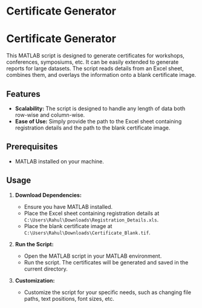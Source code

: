# Certificate Generator
# Certificate Generator

This MATLAB script is designed to generate certificates for workshops, conferences, symposiums, etc. It can be easily extended to generate reports for large datasets. The script reads details from an Excel sheet, combines them, and overlays the information onto a blank certificate image.

## Features

- **Scalability:** The script is designed to handle any length of data both row-wise and column-wise.
- **Ease of Use:** Simply provide the path to the Excel sheet containing registration details and the path to the blank certificate image.

## Prerequisites

- MATLAB installed on your machine.

## Usage

1. **Download Dependencies:**
   - Ensure you have MATLAB installed.
   - Place the Excel sheet containing registration details at `C:\Users\Rahul\Downloads\Registration_Details.xls`.
   - Place the blank certificate image at `C:\Users\Rahul\Downloads\Certificate_Blank.tif`.

2. **Run the Script:**
   - Open the MATLAB script in your MATLAB environment.
   - Run the script. The certificates will be generated and saved in the current directory.

3. **Customization:**
   - Customize the script for your specific needs, such as changing file paths, text positions, font sizes, etc.


